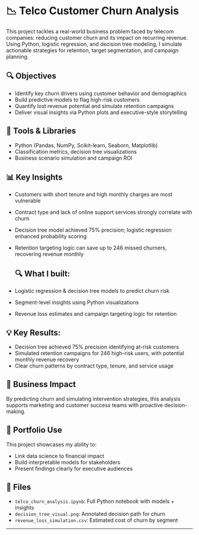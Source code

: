 # 📉 Telco Customer Churn Analysis

This project tackles a real-world business problem faced by telecom companies: reducing customer churn and its impact on recurring revenue. Using Python, logistic regression, and decision tree modeling, I simulate actionable strategies for retention, target segmentation, and campaign planning.

## 🔍 Objectives
- Identify key churn drivers using customer behavior and demographics
- Build predictive models to flag high-risk customers
- Quantify lost revenue potential and simulate retention campaigns
- Deliver visual insights via Python plots and executive-style storytelling

## 🧪 Tools & Libraries
- Python (Pandas, NumPy, Scikit-learn, Seaborn, Matplotlib)
- Classification metrics, decision tree visualizations
- Business scenario simulation and campaign ROI

## 📊 Key Insights
- Customers with short tenure and high monthly charges are most vulnerable
- Contract type and lack of online support services strongly correlate with churn
- Decision tree model achieved 75% precision; logistic regression enhanced probability scoring
- Retention targeting logic can save up to 246 missed churners, recovering revenue monthly

  ## 🔍 What I built:
- Logistic regression & decision tree models to predict churn risk
- Segment-level insights using Python visualizations
- Revenue loss estimates and campaign targeting logic for retention
## 💡 Key Results:
- Decision tree achieved 75% precision identifying at-risk customers
- Simulated retention campaigns for 246 high-risk users, with potential monthly revenue recovery
- Clear churn patterns by contract type, tenure, and service usage


## 💼 Business Impact
By predicting churn and simulating intervention strategies, this analysis supports marketing and customer success teams with proactive decision-making.

## 📝 Portfolio Use
This project showcases my ability to:
- Link data science to financial impact
- Build interpretable models for stakeholders
- Present findings clearly for executive audiences

## 📁 Files
- `telco_churn_analysis.ipynb`: Full Python notebook with models + insights
- `decision_tree_visual.png`: Annotated decision path for churn
- `revenue_loss_simulation.csv`: Estimated cost of churn by segment

---

